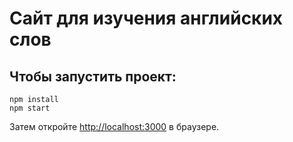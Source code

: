 # Сайт для изучения английских слов

## Чтобы запустить проект:

```
npm install
npm start
```

Затем откройте [http://localhost:3000](http://localhost:3000) в браузере.
